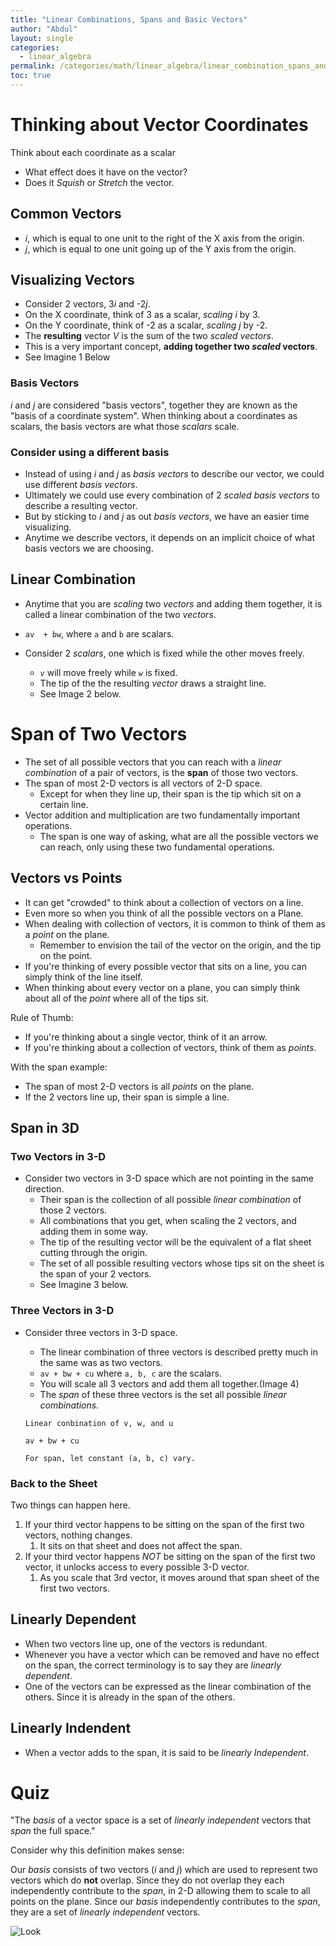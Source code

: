 ```yaml
---
title: "Linear Combinations, Spans and Basic Vectors"
author: "Abdul"
layout: single
categories:
  - linear_algebra
permalink: /categories/math/linear_algebra/linear_combination_spans_and_basic_vectors
toc: true
---
```


# Thinking about Vector Coordinates
Think about each coordinate as a scalar
  - What effect does it have on the vector?
  - Does it *Squish* or *Stretch* the vector.
## Common Vectors
- *i*, which is equal to one unit to the right of the X axis from the origin.
- *j*, which is equal to one unit going up of the Y axis from the origin.

## Visualizing Vectors
- Consider 2 vectors, 3*i* and -2*j*.
- On the X coordinate, think of 3 as a scalar, *scaling i* by 3.
- On the Y coordinate, think of -2 as a scalar, *scaling j* by -2.
- The __resulting__ vector *V* is the sum of the two *scaled vectors*.
- This is a very important concept, __adding together two *scaled* vectors__.
- See Imagine 1 Below

### Basis Vectors
*i* and *j* are considered "basis vectors", together they are known as the "basis of a coordinate system".
When thinking about a coordinates as scalars, the basis vectors are what those *scalars* scale.

### Consider using a different basis
- Instead of using *i* and *j* as *basis vectors* to describe our vector, we could use different *basis vectors*.
- Ultimately we could use every combination of 2 *scaled basis vectors* to describe a resulting vector.
- But by sticking to *i* and *j* as out *basis vectors*, we have an easier time visualizing.
- Anytime we describe vectors, it depends on an implicit choice of what basis vectors we are choosing.

## Linear Combination
- Anytime that you are *scaling* two *vectors* and adding them together, it is called a linear combination of the two *vectors*.
- `av  + bw`, where `a` and `b` are scalars.

- Consider 2 *scalars*, one which is fixed while the other moves freely.
  - *`v`* will move freely while *`w`* is fixed.
  - The tip of the the resulting *vector* draws a straight line.
  - See Image 2 below.

# Span of Two Vectors
- The set of all possible vectors that you can reach with a *linear combination* of a pair of vectors,
is the __span__ of those two vectors.
- The span of most 2-D vectors is all vectors of 2-D space.
  - Except for when they line up, their span is the tip which sit on a certain line.
- Vector addition and multiplication are two fundamentally important operations.
  - The span is one way of asking, what are all the possible vectors we can reach, only using these two fundamental operations.

## Vectors vs Points
- It can get "crowded" to think about a collection of vectors on a line.
- Even more so when you think of all the possible vectors on a Plane.
- When dealing with collection of vectors, it is common to think of them as a *point* on the plane.
  - Remember to envision the tail of the vector on the origin,
  and the tip on the point.
- If you're thinking of every possible vector that sits on a line, you can simply think of the line itself.
- When thinking about every vector on a plane, you can simply think about all of the *point* where all of the tips sit.

Rule of Thumb:
- If you're thinking about a single vector, think of it an arrow.
- If you're thinking about a collection of vectors, think of them as *points*.

With the span example:
- The span of most 2-D vectors is all *points* on the plane.
-  If the 2 vectors line up, their span is simple a line.

## Span in 3D
### Two Vectors in 3-D
- Consider two vectors in 3-D space which are not pointing in the same direction.
  - Their span is the collection of all possible *linear combination* of those 2 vectors.
  - All combinations that you get, when scaling the 2 vectors, and adding them in some way.
  - The tip of the resulting vector will be the equivalent of a flat sheet cutting through the origin.
  - The set of all possible resulting vectors whose tips sit on the sheet is the span of your 2 vectors.
  - See Imagine 3 below.

### Three Vectors in 3-D
- Consider three vectors in 3-D space.
  - The linear combination of three vectors is described pretty much in the same was as two vectors.
  - `av + bw + cu` where `a, b, c` are the scalars.
  - You will scale all 3 vectors and add them all together.(Image 4)
  - The *span* of these three vectors is the set all possible *linear combinations.*

  `Linear conbination of v, w, and u`

  `av + bw + cu`

  `For span, let constant (a, b, c) vary.`

### Back to the Sheet
Two things can happen here.
1. If your third vector happens to be sitting on the span of the first two vectors, nothing changes.
   1. It sits on that sheet and does not affect the span.
2. If your third vector happens *NOT* be sitting on the span of the first two vector, it unlocks access to every possible 3-D vector.
   1. As you scale that 3rd vector, it moves around that span sheet of the first two vectors.

## Linearly Dependent
- When two vectors line up, one of the vectors is redundant.
- Whenever you have a vector which can be removed and have no effect on the span, the correct terminology is to say they are *linearly dependent*.
- One of the vectors can be expressed as the linear combination of the others.
Since it is already in the span of the others.

## Linearly Indendent
- When a vector adds to the span, it is said to be *linearly Independent*.

# Quiz
"The *basis* of a vector space is a set of *linearly independent* vectors that *span* the full space."

Consider why this definition makes sense:

Our *basis* consists of two vectors (*i* and *j*) which are used to represent two vectors which do __not__ overlap.
Since they do not overlap they each independently contribute to the *span*, in 2-D allowing them to scale to all points on the plane.
Since our *basis* independently contributes to the *span*, they are a set of *linearly independent* vectors.


![Look](/minimal-mistakes/assets/images/linear_algebra_combination_spans_and_basic_vectors.jpg)
